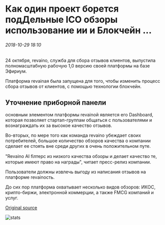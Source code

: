 # Как один проект борется подДельные ICO обзоры использование ии и Блокчейн ...

###### 2018-10-29 18:10

24 октября, revainо, служба для сбора отзывов клиентов, выпустила полномасштабную рабочую 1,0 версию своей платформы на базе Эфириум.

Платформа revainая была запущена для того, чтобы изменить процесс сбора отзывов от клиентов, с помощью технологии блокчейн.

## Уточнение приборной панели

основным элементом платформы revainой является его Dashboard, которая позволяет стартап-группам общаться с пользователями и вознаграждать их за высокое качество отзывов.

Во-вторых, по мере того как команда revainо убеждает своих потребителей, большое количество обзоров качества о компании сделает ее стоять вне среди других в очень положительном путе.

"Revainо AI ﬁлтерс из низкого качества обзоры и делает качество те, которые имеют право на награды", читает пресс-релиз компании.

Пользователи должны извлечь выгоду из написания отзывов на платформе revainость.

До сих пор платформа охватывает несколько видов обзоров: ИКОС, крипто-биржи, электронной коммерции, а также FMCG компаний и услуг.

[Original source](https://cointelegraph.com/news/how-one-project-is-fighting-fake-ico-reviews-using-ai-and-blockchain)

![stats](https://c.statcounter.com/11760860/0/a89fa40b/1/ "stats")